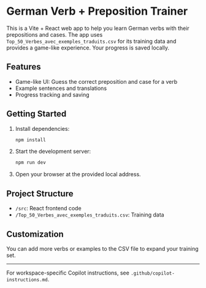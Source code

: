 # German Verb + Preposition Trainer

This is a Vite + React web app to help you learn German verbs with their prepositions and cases. The app uses `Top_50_Verbes_avec_exemples_traduits.csv` for its training data and provides a game-like experience. Your progress is saved locally.

## Features
- Game-like UI: Guess the correct preposition and case for a verb
- Example sentences and translations
- Progress tracking and saving

## Getting Started
1. Install dependencies:
   ```bash
   npm install
   ```
2. Start the development server:
   ```bash
   npm run dev
   ```
3. Open your browser at the provided local address.

## Project Structure
- `/src`: React frontend code
- `/Top_50_Verbes_avec_exemples_traduits.csv`: Training data

## Customization
You can add more verbs or examples to the CSV file to expand your training set.

---

For workspace-specific Copilot instructions, see `.github/copilot-instructions.md`.
